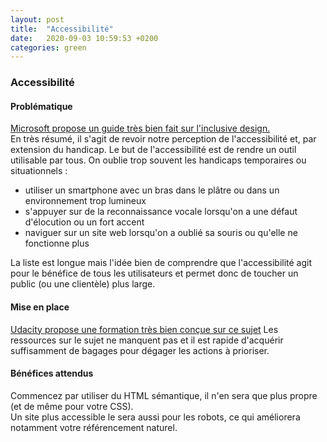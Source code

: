 ```yaml
---
layout: post
title:  "Accessibilité"
date:   2020-09-03 10:59:53 +0200
categories: green
---
```


### Accessibilité
#### Problématique
[Microsoft propose un guide très bien fait sur l'inclusive design.](https://www.microsoft.com/design/inclusive/)    
En très résumé, il s'agit de revoir notre perception de l'accessibilité et, par extension du handicap. Le but de l'accessibilité est de rendre un outil utilisable par tous. On oublie trop souvent les handicaps temporaires ou situationnels : 
* utiliser un smartphone avec un bras dans le plâtre ou dans un environnement trop lumineux
* s'appuyer sur de la reconnaissance vocale lorsqu'on a une défaut d'élocution ou un fort accent
* naviguer sur un site web lorsqu'on a oublié sa souris ou qu'elle ne fonctionne plus

La liste est longue mais l'idée bien de comprendre que l'accessibilité agit pour le bénéfice de tous les utilisateurs et permet donc de toucher un public (ou une clientèle) plus large. 

#### Mise en place
[Udacity propose une formation très bien conçue sur ce sujet](https://www.udacity.com/course/web-accessibility--ud891)
Les ressources sur le sujet ne manquent pas et il est rapide d'acquérir suffisamment de bagages pour dégager les actions à prioriser.    

#### Bénéfices attendus
Commencez par utiliser du HTML sémantique, il n'en sera que plus propre (et de même pour votre CSS).     
Un site plus accessible le sera aussi pour les robots, ce qui améliorera notamment votre référencement naturel. 
